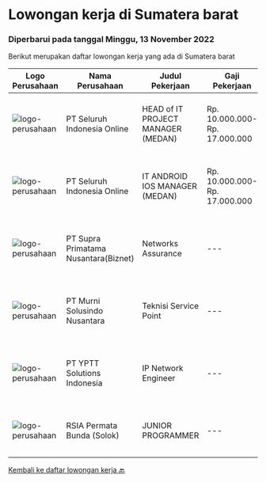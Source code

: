 
  # Lowongan kerja di Sumatera barat

  ### Diperbarui pada tanggal Minggu, 13 November 2022

  Berikut merupakan daftar lowongan kerja yang ada di Sumatera barat

  |Logo Perusahaan | Nama Perusahaan | Judul Pekerjaan | Gaji Pekerjaan | Lokasi | Deskripsi | Tanggal diunggah | Pranala |
  | -------------- | --------------- | --------------- | --------- | --------- | -------------- | ------- | ----------- |
  |![logo-perusahaan](https://image-service-cdn.seek.com.au/c768f0670f8f8212da7de609b6af9d0b2e5134cc/ee4dce1061f3f616224767ad58cb2fc751b8d2dc)|PT Seluruh Indonesia Online|HEAD of IT PROJECT MANAGER  (MEDAN)|Rp. 10.000.000-Rp. 17.000.000|Aceh|Memiliki pengalaman leadership sebagai Manager sebelumnya.Back End Engineer1. Memiliki pengalaman dalam membangun RESTful APIs2. Menguasai bahasa...|Sabtu, 12 November 2022|https://www.jobstreet.co.id/id/job/head-of-it-project-manager-medan-4103880?token=0~123312fd-6fc7-488f-88e2-165cb8644c14&sectionRank=1&jobId=jobstreet-id-job-4103880|
|![logo-perusahaan](https://image-service-cdn.seek.com.au/c768f0670f8f8212da7de609b6af9d0b2e5134cc/ee4dce1061f3f616224767ad58cb2fc751b8d2dc)|PT Seluruh Indonesia Online|IT ANDROID IOS MANAGER (MEDAN)|Rp. 10.000.000-Rp. 17.000.000|Aceh|Memiliki pengalaman leadership sebagai Manager sebelumnya.PENGALAMAN di Android and IOS Manager.Back End Engineer1. Memiliki pengalaman dalam...|Jumat, 11 November 2022|https://www.jobstreet.co.id/id/job/it-android-ios-manager-medan-4103123?token=0~123312fd-6fc7-488f-88e2-165cb8644c14&sectionRank=2&jobId=jobstreet-id-job-4103123|
|![logo-perusahaan](https://image-service-cdn.seek.com.au/1033d36f751f076cfdd637ed0acbcbf8508866ec/ee4dce1061f3f616224767ad58cb2fc751b8d2dc)|PT Supra Primatama Nusantara(Biznet)|Networks Assurance|---|Jawa Barat|Tanggung Jawab:  Melakukan Audit &amp; Commissioning jaringan Fiber Optic (FTTx GPON, and Metro Ethernet) Memastikan pembangunan jaringan fiber optik...|Selasa, 25 Oktober 2022|https://www.jobstreet.co.id/id/job/networks-assurance-4080224?token=0~123312fd-6fc7-488f-88e2-165cb8644c14&sectionRank=3&jobId=jobstreet-id-job-4080224|
|![logo-perusahaan](https://image-service-cdn.seek.com.au/ac1a14aaff971ca3957d22e9f2c18e5dbf9e94e6/ee4dce1061f3f616224767ad58cb2fc751b8d2dc)|PT Murni Solusindo Nusantara|Teknisi Service Point|---|Ternate|DESKRIPSI PEKERJAAN: Melakukan PM (Preventive Maintenance) dan CM (Corrective Maintenance) ke customer sesuai dengan SLA yang sudah ditetapkan....|Kamis, 20 Oktober 2022|https://www.jobstreet.co.id/id/job/teknisi-service-point-4075526?token=0~123312fd-6fc7-488f-88e2-165cb8644c14&sectionRank=4&jobId=jobstreet-id-job-4075526|
|![logo-perusahaan](https://image-service-cdn.seek.com.au/b19dcc8e0d8c72885364e59d748de360bc3571ed/ee4dce1061f3f616224767ad58cb2fc751b8d2dc)|PT YPTT Solutions Indonesia|IP Network Engineer|---|Kalimantan Barat|RESPONSIBILTIES: Responsible for Switch and Router installation, commissioning, testing, integration,and maintenance of IP network equipments IP...|Selasa, 18 Oktober 2022|https://www.jobstreet.co.id/id/job/ip-network-engineer-4071494?token=0~123312fd-6fc7-488f-88e2-165cb8644c14&sectionRank=5&jobId=jobstreet-id-job-4071494|
|![logo-perusahaan](https://i.ibb.co/sqvTCh9/112815900-stock-vector-no-image-available-icon-flat-vector.webp)|RSIA Permata Bunda (Solok)|JUNIOR PROGRAMMER|---|Sumatera Barat|Qualifications Confident and able to communicate at all levels Able to demonstrate a sense of reliability and responsibility A can-do attitude A...|Senin, 17 Oktober 2022|https://www.jobstreet.co.id/id/job/junior-programmer-4070580?token=0~123312fd-6fc7-488f-88e2-165cb8644c14&sectionRank=6&jobId=jobstreet-id-job-4070580|


  [Kembali ke daftar lowongan kerja 🔙](../README.md#daftar-lowongan-kerja)
  